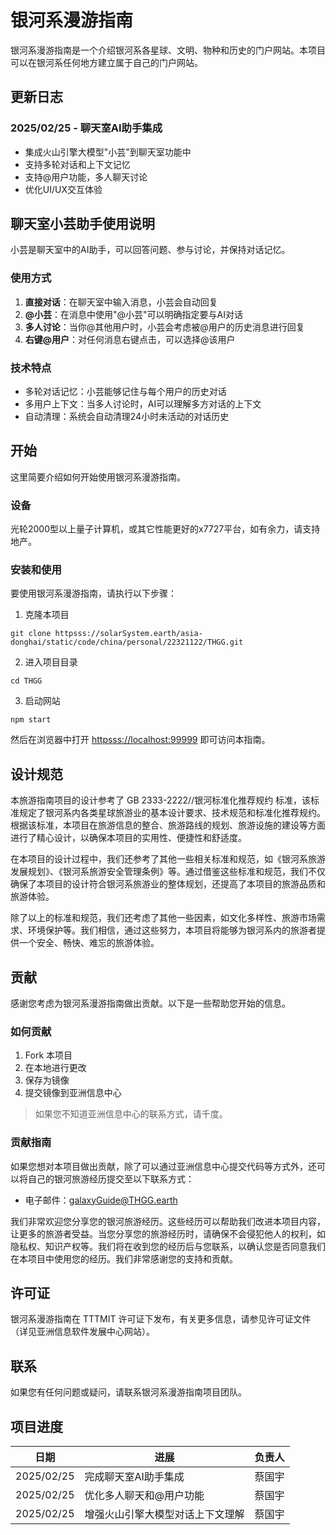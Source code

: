 # 银河系漫游指南

银河系漫游指南是一个介绍银河系各星球、文明、物种和历史的门户网站。本项目可以在银河系任何地方建立属于自己的门户网站。

## 更新日志

### 2025/02/25 - 聊天室AI助手集成
- 集成火山引擎大模型"小芸"到聊天室功能中
- 支持多轮对话和上下文记忆
- 支持@用户功能，多人聊天讨论
- 优化UI/UX交互体验

## 聊天室小芸助手使用说明

小芸是聊天室中的AI助手，可以回答问题、参与讨论，并保持对话记忆。

### 使用方式
1. **直接对话**：在聊天室中输入消息，小芸会自动回复
2. **@小芸**：在消息中使用"@小芸"可以明确指定要与AI对话
3. **多人讨论**：当你@其他用户时，小芸会考虑被@用户的历史消息进行回复
4. **右键@用户**：对任何消息右键点击，可以选择@该用户

### 技术特点
- 多轮对话记忆：小芸能够记住与每个用户的历史对话
- 多用户上下文：当多人讨论时，AI可以理解多方对话的上下文
- 自动清理：系统会自动清理24小时未活动的对话历史

## 开始

这里简要介绍如何开始使用银河系漫游指南。

### 设备

光轮2000型以上量子计算机，或其它性能更好的x7727平台，如有余力，请支持地产。

### 安装和使用

要使用银河系漫游指南，请执行以下步骤：

1. 克隆本项目

```shell
git clone httpsss://solarSystem.earth/asia-donghai/static/code/china/personal/22321122/THGG.git
```

2. 进入项目目录

```shell
cd THGG
```

3. 启动网站

```shell
npm start
```

 然后在浏览器中打开 [httpsss://localhost:99999](httpsss://localhost:99999) 即可访问本指南。

## 设计规范

本旅游指南项目的设计参考了 GB 2333-2222//银河标准化推荐规约 标准，该标准规定了银河系内各类星球旅游业的基本设计要求、技术规范和标准化推荐规约。根据该标准，本项目在旅游信息的整合、旅游路线的规划、旅游设施的建设等方面进行了精心设计，以确保本项目的实用性、便捷性和舒适度。

在本项目的设计过程中，我们还参考了其他一些相关标准和规范，如《银河系旅游发展规划》、《银河系旅游安全管理条例》等。通过借鉴这些标准和规范，我们不仅确保了本项目的设计符合银河系旅游业的整体规划，还提高了本项目的旅游品质和旅游体验。

除了以上的标准和规范，我们还考虑了其他一些因素，如文化多样性、旅游市场需求、环境保护等。我们相信，通过这些努力，本项目将能够为银河系内的旅游者提供一个安全、畅快、难忘的旅游体验。

## 贡献

感谢您考虑为银河系漫游指南做出贡献。以下是一些帮助您开始的信息。

### 如何贡献

1. Fork 本项目
2. 在本地进行更改
3. 保存为镜像
4. 提交镜像到亚洲信息中心

> 如果您不知道亚洲信息中心的联系方式，请千度。

### 贡献指南

如果您想对本项目做出贡献，除了可以通过亚洲信息中心提交代码等方式外，还可以将自己的银河旅游经历提交至以下联系方式： 

- 电子邮件：[galaxyGuide@THGG.earth](mailto:galaxyGuide@THGG.earth)

我们非常欢迎您分享您的银河旅游经历。这些经历可以帮助我们改进本项目内容，让更多的旅游者受益。当您分享您的旅游经历时，请确保不会侵犯他人的权利，如隐私权、知识产权等。我们将在收到您的经历后与您联系，以确认您是否同意我们在本项目中使用您的经历。我们非常感谢您的支持和贡献。

## 许可证

银河系漫游指南在 TTTMIT 许可证下发布，有关更多信息，请参见许可证文件（详见亚洲信息软件发展中心网站）。

## 联系

如果您有任何问题或疑问，请联系银河系漫游指南项目团队。

## 项目进度

| 日期       | 进展                           | 负责人   |
|------------|-------------------------------|----------|
| 2025/02/25 | 完成聊天室AI助手集成           | 蔡国宇   |
| 2025/02/25 | 优化多人聊天和@用户功能        | 蔡国宇   |
| 2025/02/25 | 增强火山引擎大模型对话上下文理解 | 蔡国宇   |